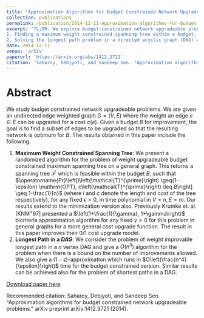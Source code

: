 ```yaml
---
title: "Approximation Algorithms for Budget Constrained Network Upgradeable Problems"
collection: publications
permalink: /publication/2014-12-11-Approximation-algorithms-for-budget-constrained-network-upgradeable-problems
excerpt: 'TL;DR: We explore budget-constrained network upgradeable problems on undirected graphs, presenting algorithms for:
1. Finding a maximum weight constrained spanning tree within a budget, improving upon prior results.
2. Solving the longest path problem in a directed acyclic graph (DAG) with limited improvements, achieving efficient algorithms and approximations.'
date: 2014-12-11
venue: 'arXiv'
paperurl: 'https://arxiv.org/abs/1412.3721'
citation: 'Saharoy, Debjyoti, and Sandeep Sen. "Approximation algorithms for budget constrained network upgradeable problems." arXiv preprint arXiv:1412.3721 (2014).'
---
```


# Abstract
We study budget constrained network upgradeable problems. We are given an undirected edge weighted graph $G=(V, E)$ where the weight an edge $e \in E$ can be upgraded for a cost $c(e)$. Given a budget $B$ for improvement, the goal is to find a subset of edges to be upgraded so that the resulting network is optimum for $B$. The results obtained in this paper include the following.
1. **Maximum Weight Constrained Spanning Tree**: We present a randomized algorithm for the problem of weight upgradeable budget constrained maximum spanning tree on a general graph. This returns a spanning tree $\mathcal{T}^{\prime}$ which is feasible within the budget $B$, such that $\operatorname{Pr}\left[l\left(\mathcal{T}^{\prime}\right) \geq(1-\epsilon) \mathrm{OPT}, c\left(\mathcal{T}^{\prime}\right) \leq B\right] \geq 1-\frac{1}{n}$ (where $l$ and $c$ denote the length and cost of the tree respectively), for any fixed $\epsilon>0$, in time polynomial in $V=n,E=m$. 
Our results extend to the minimization version also. Previously Krumke et. al. $\left[\mathrm{KNM}^{+} 97\right]$ presented a $\left(1+\frac{1}{\gamma}, 1+\gamma\right)$ bicriteria approximation algorithm for any fixed $\gamma>0$ for this problem in general graphs for a more general cost upgrade function. The result in this paper improves their 0/1 cost upgrade model.
2. **Longest Path in a $D A G$**: We consider the problem of weight improvable longest path in a $n$ vertex DAG and give a $O\left(n^3\right)$ algorithm for the problem when there is a bound on the number of improvements allowed. We also give a $(1-\epsilon)$-approximation which runs in $O\left(\frac{n^4}{\epsilon}\right)$ time for the budget constrained version. Similar results can be achieved also for the problem of shortest paths in a DAG.

[Download paper here](https://arxiv.org/pdf/1412.3721.pdf)

Recommended citation: Saharoy, Debjyoti, and Sandeep Sen. "Approximation algorithms for budget constrained network upgradeable problems." arXiv preprint arXiv:1412.3721 (2014).
